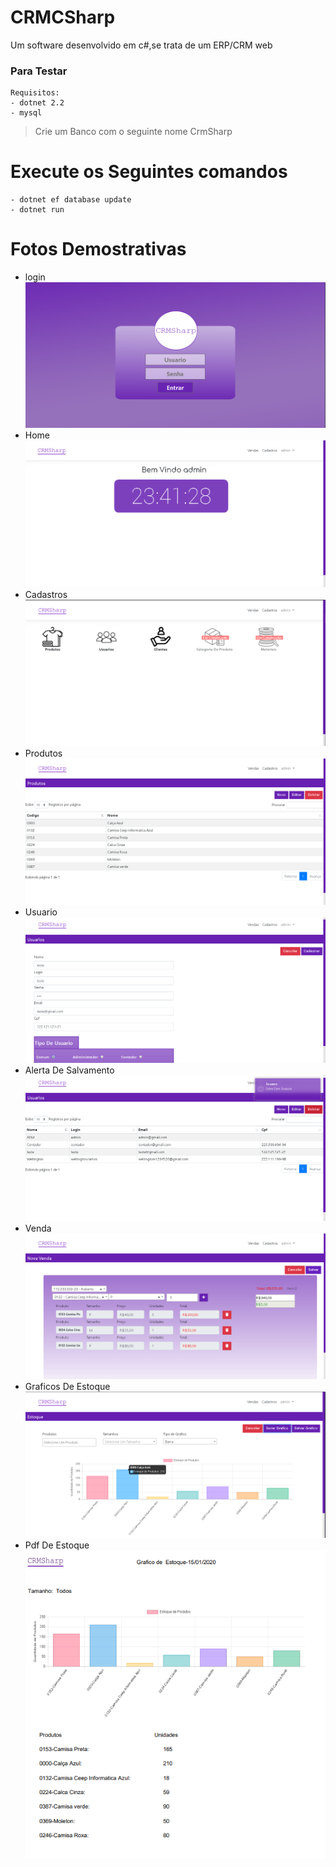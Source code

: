 # CRMCSharp
 Um software desenvolvido em c#,se trata de um ERP/CRM web
 ### Para Testar
    Requisitos:
    - dotnet 2.2
    - mysql
 > Crie um Banco com o seguinte nome CrmSharp   
 
 # Execute os Seguintes comandos
    - dotnet ef database update
    - dotnet run
# Fotos Demostrativas
- login
<img src="Imagens/login.png" whidth="100"></img>
- Home
<img src="Imagens/home.png" whidth="100"></img>
- Cadastros
<img src="Imagens/cadastros.png" whidth="100"></img>
- Produtos
<img src="Imagens/produtos.png" whidth="100"></img>
- Usuario
<img src="Imagens/usuario.png" whidth="100"></img>
- Alerta De Salvamento
<img src="Imagens/salvo.png" whidth="100"></img>
- Venda
<img src="Imagens/venda.png" whidth="100"></img>
- Graficos De Estoque
<img src="Imagens/grafico.png" whidth="100"></img>
- Pdf De Estoque
<img src="Imagens/pdf.png" whidth="100"></img>
